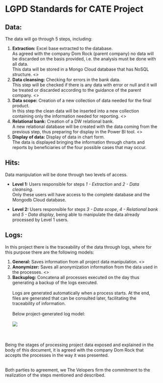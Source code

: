 # LGPD Standards for CATE Project

## Data:

The data will go through 5 steps, including:

1. **Extraction:** Excel base extracted to the database. 
<br> As agreed with the company Dom Rock (parent company) no data will be discarded on the basis provided, i.e. the analysis must be done with all data. 
<br> This data will be stored in a Mongo Cloud database that has NoSQL structure.  <><br>
2. **Data cleansing:** Checking for errors in the bank data. 
<br> This step will be checked if there is any data with error or null and it will be treated or discarded according to the guidance of the parent company.  <><br>
3. **Data scope:** Creation of a new collection of data needed for the final product. 
<br> In this step the clean data will be inserted into a new collection containing only the information needed for reporting.  <><br>
4. **Relational bank:** Creation of a DW relational bank. 
<br> A new relational database will be created with the data coming from the previous step, thus preparing for display in the Power BI tool.  <><br>
5. **Display of data:** Display of data in chart form. 
<br> The data is displayed bringing the information through charts and reports by beneficiaries of the four possible cases that may occur. 

## Hits:

Data manipulation will be done through two levels of access. 

* **Level 1:** Users responsible for steps *1 - Extraction* and *2 - Data cleansing*. 
<br> Only these users will have access to the complete database and the Mongodb Cloud database. 

* **Level 2:** Users responsible for steps *3 - Data scope*, *4 - Relational bank* and *5 - Data display*, being able to manipulate the data already processed by Level 1 users. 

## Logs:

In this project there is the traceability of the data through logs, where for this purpose there are 
the following models:

1. **General:** Saves information from all project data manipulation.  <><br>
2. **Anonymizer:** Saves all anonymization information from the data used in the processes.  <><br>
3. **Backuplog:** Concatena all processes executed on the day thus generating a backup of the logs executed.
<br><br> Logs are generated automatically when a process starts. At the end, files are generated that can be consulted later, facilitating the traceability of information.
<br><br> Below project-generated log model: <br><br>
 ![](https://github.com/API-6-SEMESTRE/Documentacao/blob/main/LGPD/imagens/imagemLog.png)

<br><br> Being the stages of processing project data exposed and explained in the body of this document, it is agreed with the company Dom Rock that accepts the processes in the way it was presented.

<br> Both parties to agreement, we The Velopers firm the commitment to the realization of the steps mentioned and described.
